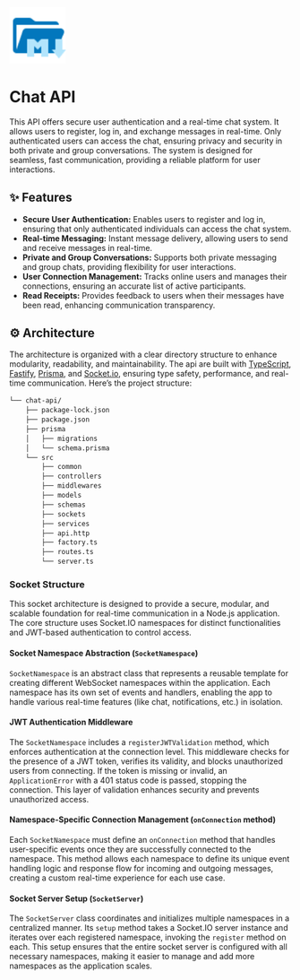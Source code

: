 <p align="left">
  <p align="left">
    <img src="https://raw.githubusercontent.com/PKief/vscode-material-icon-theme/ec559a9f6bfd399b82bb44393651661b08aaf7ba/icons/folder-markdown-open.svg" width="20%" alt="CHAT-API-logo">
  </p>
  <h1 align="left">Chat API</h1>


This API offers secure user authentication and a real-time chat system. It allows users to register, log in, and exchange messages in real-time. Only authenticated users can access the chat, ensuring privacy and security in both private and group conversations. The system is designed for seamless, fast communication, providing a reliable platform for user interactions.

## ✨ Features

  - **Secure User Authentication:** Enables users to register and log in, ensuring that only authenticated individuals can access the chat system.
  - **Real-time Messaging:** Instant message delivery, allowing users to send and receive messages in real-time.
  - **Private and Group Conversations:** Supports both private messaging and group chats, providing flexibility for user interactions.
  - **User Connection Management:** Tracks online users and manages their connections, ensuring an accurate list of active participants.
  - **Read Receipts:** Provides feedback to users when their messages have been read, enhancing communication transparency.



## ⚙️ Architecture

The architecture is organized with a clear directory structure to enhance modularity, readability, and maintainability. The api are built with [TypeScript](https://www.typescriptlang.org/), [Fastify](https://www.fastify.io/), [Prisma](https://www.prisma.io/), and [Socket.io](https://socket.io/), ensuring type safety, performance, and real-time communication. Here’s the project structure:

```sh
└── chat-api/
    ├── package-lock.json
    ├── package.json
    ├── prisma
    │   ├── migrations
    │   └── schema.prisma
    └── src
        ├── common
        ├── controllers
        ├── middlewares
        ├── models
        ├── schemas
        ├── sockets
        ├── services
        ├── api.http
        ├── factory.ts
        ├── routes.ts
        └── server.ts
```

### Socket Structure

This socket architecture is designed to provide a secure, modular, and scalable foundation for real-time communication in a Node.js application. The core structure uses Socket.IO namespaces for distinct functionalities and JWT-based authentication to control access.

#### Socket Namespace Abstraction (`SocketNamespace`)

`SocketNamespace` is an abstract class that represents a reusable template for creating different WebSocket namespaces within the application. Each namespace has its own set of events and handlers, enabling the app to handle various real-time features (like chat, notifications, etc.) in isolation.

#### JWT Authentication Middleware

The `SocketNamespace` includes a `registerJWTValidation` method, which enforces authentication at the connection level. This middleware checks for the presence of a JWT token, verifies its validity, and blocks unauthorized users from connecting. If the token is missing or invalid, an `ApplicationError` with a 401 status code is passed, stopping the connection. This layer of validation enhances security and prevents unauthorized access.

#### Namespace-Specific Connection Management (`onConnection` method)

Each `SocketNamespace` must define an `onConnection` method that handles user-specific events once they are successfully connected to the namespace. This method allows each namespace to define its unique event handling logic and response flow for incoming and outgoing messages, creating a custom real-time experience for each use case.

#### Socket Server Setup (`SocketServer`)

The `SocketServer` class coordinates and initializes multiple namespaces in a centralized manner. Its `setup` method takes a Socket.IO server instance and iterates over each registered namespace, invoking the `register` method on each. This setup ensures that the entire socket server is configured with all necessary namespaces, making it easier to manage and add more namespaces as the application scales.
